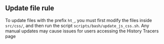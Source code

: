 ## Update file rule

To update files with the prefix `ht_`, you must first modify the files inside `src/css/`, and then run the script `scripts/bash/update_js_css.sh`. Any manual updates may cause issues for users accessing the History Tracers page
